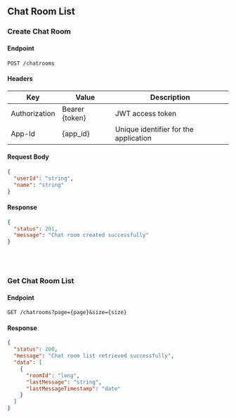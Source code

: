 ## Chat Room List

### Create Chat Room

#### Endpoint
```http
POST /chatrooms
```

#### Headers
| Key           | Value            | Description |
|--------------|----------------|-------------|
| Authorization | Bearer {token}  | JWT access token |
| App-Id       | {app_id}        | Unique identifier for the application |

#### Request Body
```json
{
  "userId": "string",
  "name": "string"
}
```

#### Response
```json
{
  "status": 201,
  "message": "Chat room created successfully"
}
```

<br/>
<br/>

### Get Chat Room List

#### Endpoint
```http
GET /chatrooms?page={page}&size={size}
```

#### Response
```json
{
  "status": 200,
  "message": "Chat room list retrieved successfully",
  "data": [
    {
      "roomId": "long",
      "lastMessage": "string",
      "lastMessageTimestamp": "date"
    }
  ]
}
```


